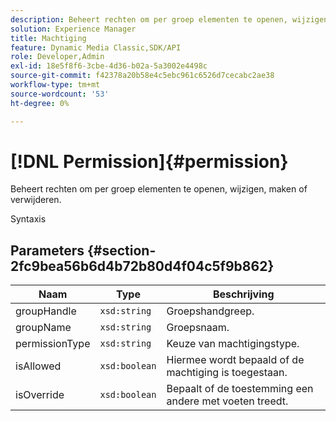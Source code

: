 ```yaml
---
description: Beheert rechten om per groep elementen te openen, wijzigen, maken of verwijderen.
solution: Experience Manager
title: Machtiging
feature: Dynamic Media Classic,SDK/API
role: Developer,Admin
exl-id: 18e5f8f6-3cbe-4d36-b02a-5a3002e4498c
source-git-commit: f42378a20b58e4c5ebc961c6526d7cecabc2ae38
workflow-type: tm+mt
source-wordcount: '53'
ht-degree: 0%

---
```


# [!DNL Permission]{#permission}

Beheert rechten om per groep elementen te openen, wijzigen, maken of verwijderen.

Syntaxis

## Parameters {#section-2fc9bea56b6d4b72b80d4f04c5f9b862}

| Naam | Type | Beschrijving |
|---|---|---|
| groupHandle | `xsd:string` | Groepshandgreep. |
| groupName | `xsd:string` | Groepsnaam. |
| permissionType | `xsd:string` | Keuze van machtigingstype. |
| isAllowed | `xsd:boolean` | Hiermee wordt bepaald of de machtiging is toegestaan. |
| isOverride | `xsd:boolean` | Bepaalt of de toestemming een andere met voeten treedt. |

